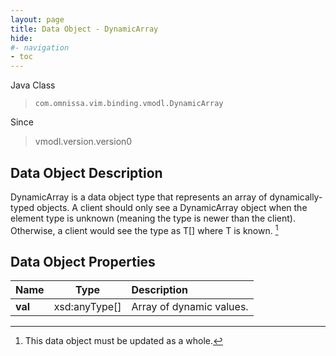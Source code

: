 ```yaml
---
layout: page
title: Data Object - DynamicArray
hide:
#- navigation
- toc
---
```






Java Class
> `com.omnissa.vim.binding.vmodl.DynamicArray`

Since
> vmodl.version.version0


## Data Object Description

DynamicArray is a data object type that represents an array of dynamically-typed objects. A client should only see a DynamicArray object when the element type is unknown (meaning the type is newer than the client). Otherwise, a client would see the type as T[] where T is known.
 [^167]



## Data Object Properties

 Name | Type | Description
:---|:---:|:---
**val**|  xsd:anyType[]|  Array of dynamic values.


 


[^167]: This data object must be updated as a whole.